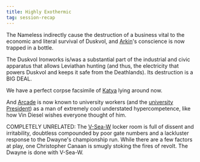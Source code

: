 ```yaml
---
title: Highly Exothermic
tag: session-recap
---
```


The Nameless indirectly cause the destruction of a business vital to the economic and literal survival of Duskvol, and [Arkin](/wiki/arkin)'s conscience is now trapped in a bottle.

The Duskvol Ironworks is/was a substantial part of the industrial and civic apparatus that allows Leviathan hunting (and thus, the electricity that powers Duskvol and keeps it safe from the Deathlands). Its destruction is a BIG DEAL.

We have a perfect corpse facsimile of [Katya](/wiki/katya) lying around now.

And [Arcade](/wiki/arcade) is now known to university workers (and the [university President](/wiki/npcs#vinculus-swing)) as a man of extremely cool understated hypercompetence, like how Vin Diesel wishes everyone thought of him.

COMPLETELY UNRELATED: The [V-Sea-W](/wiki/v-sea-w) locker room is full of dissent and irritability, doubtless compounded by poor gate numbers and a lackluster response to the Dwayne's championship run. While there are a few factors at play, one Christopher Canaan is smugly stoking the fires of revolt. The Dwayne is done with V-Sea-W.


